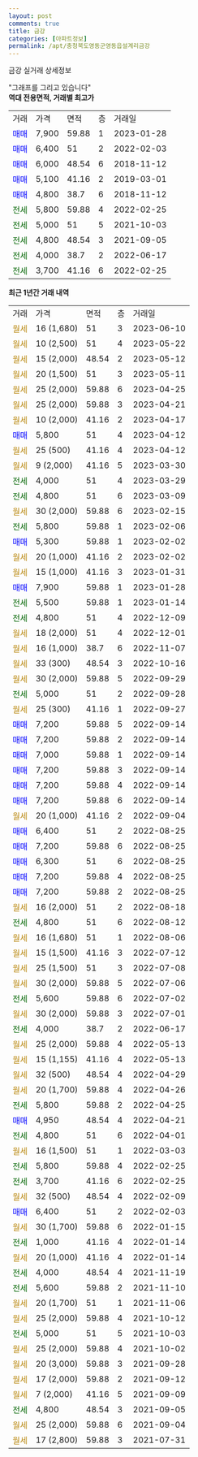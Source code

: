 ```yaml
---
layout: post
comments: true
title: 금강
categories: [아파트정보]
permalink: /apt/충청북도영동군영동읍설계리금강
---
```


금강 실거래 상세정보

<script type="text/javascript">
  google.charts.load('current', {'packages':['line', 'corechart']});
  google.charts.setOnLoadCallback(drawChart);

  function drawChart() {
    var data = new google.visualization.DataTable();
    data.addColumn('date', '거래일');
    data.addColumn('number', "매매");
    data.addColumn('number', "전세");
    data.addColumn('number', "전매");

    data.addRows([[new Date(Date.parse("2023-06-10")), null, null, null], [new Date(Date.parse("2023-05-22")), null, null, null], [new Date(Date.parse("2023-05-12")), null, null, null], [new Date(Date.parse("2023-05-11")), null, null, null], [new Date(Date.parse("2023-04-25")), null, null, null], [new Date(Date.parse("2023-04-21")), null, null, null], [new Date(Date.parse("2023-04-17")), null, null, null], [new Date(Date.parse("2023-04-12")), 5800, null, null], [new Date(Date.parse("2023-04-12")), null, null, null], [new Date(Date.parse("2023-03-30")), null, null, null], [new Date(Date.parse("2023-03-29")), null, 4000, null], [new Date(Date.parse("2023-03-09")), null, 4800, null], [new Date(Date.parse("2023-02-15")), null, null, null], [new Date(Date.parse("2023-02-06")), null, 5800, null], [new Date(Date.parse("2023-02-02")), 5300, null, null], [new Date(Date.parse("2023-02-02")), null, null, null], [new Date(Date.parse("2023-01-31")), null, null, null], [new Date(Date.parse("2023-01-28")), 7900, null, null], [new Date(Date.parse("2023-01-14")), null, 5500, null], [new Date(Date.parse("2022-12-09")), null, 4800, null], [new Date(Date.parse("2022-12-01")), null, null, null], [new Date(Date.parse("2022-11-07")), null, null, null], [new Date(Date.parse("2022-10-16")), null, null, null], [new Date(Date.parse("2022-09-29")), null, null, null], [new Date(Date.parse("2022-09-28")), null, 5000, null], [new Date(Date.parse("2022-09-27")), null, null, null], [new Date(Date.parse("2022-09-14")), 7200, null, null], [new Date(Date.parse("2022-09-14")), 7200, null, null], [new Date(Date.parse("2022-09-14")), 7000, null, null], [new Date(Date.parse("2022-09-14")), 7200, null, null], [new Date(Date.parse("2022-09-14")), 7200, null, null], [new Date(Date.parse("2022-09-14")), 7200, null, null], [new Date(Date.parse("2022-09-04")), null, null, null], [new Date(Date.parse("2022-08-25")), 6400, null, null], [new Date(Date.parse("2022-08-25")), 7200, null, null], [new Date(Date.parse("2022-08-25")), 6300, null, null], [new Date(Date.parse("2022-08-25")), 7200, null, null], [new Date(Date.parse("2022-08-25")), 7200, null, null], [new Date(Date.parse("2022-08-18")), null, null, null], [new Date(Date.parse("2022-08-12")), null, 4800, null], [new Date(Date.parse("2022-08-06")), null, null, null], [new Date(Date.parse("2022-07-12")), null, null, null], [new Date(Date.parse("2022-07-08")), null, null, null], [new Date(Date.parse("2022-07-06")), null, null, null], [new Date(Date.parse("2022-07-02")), null, 5600, null], [new Date(Date.parse("2022-07-01")), null, null, null], [new Date(Date.parse("2022-06-17")), null, 4000, null], [new Date(Date.parse("2022-05-13")), null, null, null], [new Date(Date.parse("2022-05-13")), null, null, null], [new Date(Date.parse("2022-04-29")), null, null, null], [new Date(Date.parse("2022-04-26")), null, null, null], [new Date(Date.parse("2022-04-25")), null, 5800, null], [new Date(Date.parse("2022-04-21")), 4950, null, null], [new Date(Date.parse("2022-04-01")), null, 4800, null], [new Date(Date.parse("2022-03-03")), null, null, null], [new Date(Date.parse("2022-02-25")), null, 5800, null], [new Date(Date.parse("2022-02-25")), null, 3700, null], [new Date(Date.parse("2022-02-09")), null, null, null], [new Date(Date.parse("2022-02-03")), 6400, null, null], [new Date(Date.parse("2022-01-15")), null, null, null], [new Date(Date.parse("2022-01-14")), null, 1000, null], [new Date(Date.parse("2022-01-14")), null, null, null], [new Date(Date.parse("2021-11-19")), null, 4000, null], [new Date(Date.parse("2021-11-10")), null, 5600, null], [new Date(Date.parse("2021-11-06")), null, null, null], [new Date(Date.parse("2021-10-12")), null, null, null], [new Date(Date.parse("2021-10-03")), null, 5000, null], [new Date(Date.parse("2021-10-02")), null, null, null], [new Date(Date.parse("2021-09-28")), null, null, null], [new Date(Date.parse("2021-09-12")), null, null, null], [new Date(Date.parse("2021-09-09")), null, null, null], [new Date(Date.parse("2021-09-05")), null, 4800, null], [new Date(Date.parse("2021-09-04")), null, null, null], [new Date(Date.parse("2021-07-31")), null, null, null]]);

    var options = {
      hAxis: {
        format: 'yyyy/MM/dd'
      },    
      lineWidth: 0,
      pointsVisible: true,    
      title: '최근 1년간 유형별 실거래가 분포',
      legend: { position: 'bottom' }
    };

    var formatter = new google.visualization.NumberFormat({pattern:'###,###'} );
    formatter.format(data, 1);
    formatter.format(data, 2);
    
    setTimeout(function() {
        var chart = new google.visualization.LineChart(document.getElementById('columnchart_material'));
        chart.draw(data, (options));
        document.getElementById('loading').style.display = 'none';
    }, 200);
  }
</script>


<div id="loading" style="z-index:20; display: block; margin-left: 0px">"그래프를 그리고 있습니다"</div>
<div id="columnchart_material" style="width: 95%; margin-left: 0px; display: block"></div>
<!-- contents start -->
<b>역대 전용면적, 거래별 최고가</b>
<table class="sortable">
    <tr>
      <td>거래</td>
      <td>가격</td>
      <td>면적</td>
      <td>층</td>
      <td>거래일</td>
    </tr>
        <tr>
          <td><a style="color: blue">매매</a></td>
          <td>7,900</td>
          <td>59.88</td>
          <td>1</td>
          <td>2023-01-28</td>
        </tr>            <tr>
          <td><a style="color: blue">매매</a></td>
          <td>6,400</td>
          <td>51</td>
          <td>2</td>
          <td>2022-02-03</td>
        </tr>            <tr>
          <td><a style="color: blue">매매</a></td>
          <td>6,000</td>
          <td>48.54</td>
          <td>6</td>
          <td>2018-11-12</td>
        </tr>            <tr>
          <td><a style="color: blue">매매</a></td>
          <td>5,100</td>
          <td>41.16</td>
          <td>2</td>
          <td>2019-03-01</td>
        </tr>            <tr>
          <td><a style="color: blue">매매</a></td>
          <td>4,800</td>
          <td>38.7</td>
          <td>6</td>
          <td>2018-11-12</td>
        </tr>        
        <tr>
              <td><a style="color: darkgreen">전세</a></td>
              <td>5,800</td>
              <td>59.88</td>
              <td>4</td>
              <td>2022-02-25</td>
            </tr>            <tr>
              <td><a style="color: darkgreen">전세</a></td>
              <td>5,000</td>
              <td>51</td>
              <td>5</td>
              <td>2021-10-03</td>
            </tr>            <tr>
              <td><a style="color: darkgreen">전세</a></td>
              <td>4,800</td>
              <td>48.54</td>
              <td>3</td>
              <td>2021-09-05</td>
            </tr>            <tr>
              <td><a style="color: darkgreen">전세</a></td>
              <td>4,000</td>
              <td>38.7</td>
              <td>2</td>
              <td>2022-06-17</td>
            </tr>            <tr>
              <td><a style="color: darkgreen">전세</a></td>
              <td>3,700</td>
              <td>41.16</td>
              <td>6</td>
              <td>2022-02-25</td>
            </tr>        
    
</table>

<b>최근 1년간 거래 내역</b>

<table class="sortable">
    <tr>
      <td>거래</td>
      <td>가격</td>
      <td>면적</td>
      <td>층</td>
      <td>거래일</td>
    </tr>
    <tr>
      <td><a style="color: darkgoldenrod">월세</a></td>
      <td>16 (1,680)</td>
      <td>51</td>
      <td>3</td>
      <td>2023-06-10</td>
    </tr>          <tr>
      <td><a style="color: darkgoldenrod">월세</a></td>
      <td>10 (2,500)</td>
      <td>51</td>
      <td>4</td>
      <td>2023-05-22</td>
    </tr>          <tr>
      <td><a style="color: darkgoldenrod">월세</a></td>
      <td>15 (2,000)</td>
      <td>48.54</td>
      <td>2</td>
      <td>2023-05-12</td>
    </tr>          <tr>
      <td><a style="color: darkgoldenrod">월세</a></td>
      <td>20 (1,500)</td>
      <td>51</td>
      <td>3</td>
      <td>2023-05-11</td>
    </tr>          <tr>
      <td><a style="color: darkgoldenrod">월세</a></td>
      <td>25 (2,000)</td>
      <td>59.88</td>
      <td>6</td>
      <td>2023-04-25</td>
    </tr>          <tr>
      <td><a style="color: darkgoldenrod">월세</a></td>
      <td>25 (2,000)</td>
      <td>59.88</td>
      <td>3</td>
      <td>2023-04-21</td>
    </tr>          <tr>
      <td><a style="color: darkgoldenrod">월세</a></td>
      <td>10 (2,000)</td>
      <td>41.16</td>
      <td>2</td>
      <td>2023-04-17</td>
    </tr>          <tr>
      <td><a style="color: blue">매매</a></td>
      <td>5,800</td>
      <td>51</td>
      <td>4</td>
      <td>2023-04-12</td>
    </tr>          <tr>
      <td><a style="color: darkgoldenrod">월세</a></td>
      <td>25 (500)</td>
      <td>41.16</td>
      <td>4</td>
      <td>2023-04-12</td>
    </tr>          <tr>
      <td><a style="color: darkgoldenrod">월세</a></td>
      <td>9 (2,000)</td>
      <td>41.16</td>
      <td>5</td>
      <td>2023-03-30</td>
    </tr>          <tr>
      <td><a style="color: darkgreen">전세</a></td>
      <td>4,000</td>
      <td>51</td>
      <td>4</td>
      <td>2023-03-29</td>
    </tr>          <tr>
      <td><a style="color: darkgreen">전세</a></td>
      <td>4,800</td>
      <td>51</td>
      <td>6</td>
      <td>2023-03-09</td>
    </tr>          <tr>
      <td><a style="color: darkgoldenrod">월세</a></td>
      <td>30 (2,000)</td>
      <td>59.88</td>
      <td>6</td>
      <td>2023-02-15</td>
    </tr>          <tr>
      <td><a style="color: darkgreen">전세</a></td>
      <td>5,800</td>
      <td>59.88</td>
      <td>1</td>
      <td>2023-02-06</td>
    </tr>          <tr>
      <td><a style="color: blue">매매</a></td>
      <td>5,300</td>
      <td>59.88</td>
      <td>1</td>
      <td>2023-02-02</td>
    </tr>          <tr>
      <td><a style="color: darkgoldenrod">월세</a></td>
      <td>20 (1,000)</td>
      <td>41.16</td>
      <td>2</td>
      <td>2023-02-02</td>
    </tr>          <tr>
      <td><a style="color: darkgoldenrod">월세</a></td>
      <td>15 (1,000)</td>
      <td>41.16</td>
      <td>3</td>
      <td>2023-01-31</td>
    </tr>          <tr>
      <td><a style="color: blue">매매</a></td>
      <td>7,900</td>
      <td>59.88</td>
      <td>1</td>
      <td>2023-01-28</td>
    </tr>          <tr>
      <td><a style="color: darkgreen">전세</a></td>
      <td>5,500</td>
      <td>59.88</td>
      <td>1</td>
      <td>2023-01-14</td>
    </tr>          <tr>
      <td><a style="color: darkgreen">전세</a></td>
      <td>4,800</td>
      <td>51</td>
      <td>4</td>
      <td>2022-12-09</td>
    </tr>          <tr>
      <td><a style="color: darkgoldenrod">월세</a></td>
      <td>18 (2,000)</td>
      <td>51</td>
      <td>4</td>
      <td>2022-12-01</td>
    </tr>          <tr>
      <td><a style="color: darkgoldenrod">월세</a></td>
      <td>16 (1,000)</td>
      <td>38.7</td>
      <td>6</td>
      <td>2022-11-07</td>
    </tr>          <tr>
      <td><a style="color: darkgoldenrod">월세</a></td>
      <td>33 (300)</td>
      <td>48.54</td>
      <td>3</td>
      <td>2022-10-16</td>
    </tr>          <tr>
      <td><a style="color: darkgoldenrod">월세</a></td>
      <td>30 (2,000)</td>
      <td>59.88</td>
      <td>5</td>
      <td>2022-09-29</td>
    </tr>          <tr>
      <td><a style="color: darkgreen">전세</a></td>
      <td>5,000</td>
      <td>51</td>
      <td>2</td>
      <td>2022-09-28</td>
    </tr>          <tr>
      <td><a style="color: darkgoldenrod">월세</a></td>
      <td>25 (300)</td>
      <td>41.16</td>
      <td>1</td>
      <td>2022-09-27</td>
    </tr>          <tr>
      <td><a style="color: blue">매매</a></td>
      <td>7,200</td>
      <td>59.88</td>
      <td>5</td>
      <td>2022-09-14</td>
    </tr>          <tr>
      <td><a style="color: blue">매매</a></td>
      <td>7,200</td>
      <td>59.88</td>
      <td>2</td>
      <td>2022-09-14</td>
    </tr>          <tr>
      <td><a style="color: blue">매매</a></td>
      <td>7,000</td>
      <td>59.88</td>
      <td>1</td>
      <td>2022-09-14</td>
    </tr>          <tr>
      <td><a style="color: blue">매매</a></td>
      <td>7,200</td>
      <td>59.88</td>
      <td>3</td>
      <td>2022-09-14</td>
    </tr>          <tr>
      <td><a style="color: blue">매매</a></td>
      <td>7,200</td>
      <td>59.88</td>
      <td>4</td>
      <td>2022-09-14</td>
    </tr>          <tr>
      <td><a style="color: blue">매매</a></td>
      <td>7,200</td>
      <td>59.88</td>
      <td>6</td>
      <td>2022-09-14</td>
    </tr>          <tr>
      <td><a style="color: darkgoldenrod">월세</a></td>
      <td>20 (1,000)</td>
      <td>41.16</td>
      <td>2</td>
      <td>2022-09-04</td>
    </tr>          <tr>
      <td><a style="color: blue">매매</a></td>
      <td>6,400</td>
      <td>51</td>
      <td>2</td>
      <td>2022-08-25</td>
    </tr>          <tr>
      <td><a style="color: blue">매매</a></td>
      <td>7,200</td>
      <td>59.88</td>
      <td>6</td>
      <td>2022-08-25</td>
    </tr>          <tr>
      <td><a style="color: blue">매매</a></td>
      <td>6,300</td>
      <td>51</td>
      <td>6</td>
      <td>2022-08-25</td>
    </tr>          <tr>
      <td><a style="color: blue">매매</a></td>
      <td>7,200</td>
      <td>59.88</td>
      <td>4</td>
      <td>2022-08-25</td>
    </tr>          <tr>
      <td><a style="color: blue">매매</a></td>
      <td>7,200</td>
      <td>59.88</td>
      <td>2</td>
      <td>2022-08-25</td>
    </tr>          <tr>
      <td><a style="color: darkgoldenrod">월세</a></td>
      <td>16 (2,000)</td>
      <td>51</td>
      <td>2</td>
      <td>2022-08-18</td>
    </tr>          <tr>
      <td><a style="color: darkgreen">전세</a></td>
      <td>4,800</td>
      <td>51</td>
      <td>6</td>
      <td>2022-08-12</td>
    </tr>          <tr>
      <td><a style="color: darkgoldenrod">월세</a></td>
      <td>16 (1,680)</td>
      <td>51</td>
      <td>1</td>
      <td>2022-08-06</td>
    </tr>          <tr>
      <td><a style="color: darkgoldenrod">월세</a></td>
      <td>15 (1,500)</td>
      <td>41.16</td>
      <td>3</td>
      <td>2022-07-12</td>
    </tr>          <tr>
      <td><a style="color: darkgoldenrod">월세</a></td>
      <td>25 (1,500)</td>
      <td>51</td>
      <td>3</td>
      <td>2022-07-08</td>
    </tr>          <tr>
      <td><a style="color: darkgoldenrod">월세</a></td>
      <td>30 (2,000)</td>
      <td>59.88</td>
      <td>5</td>
      <td>2022-07-06</td>
    </tr>          <tr>
      <td><a style="color: darkgreen">전세</a></td>
      <td>5,600</td>
      <td>59.88</td>
      <td>6</td>
      <td>2022-07-02</td>
    </tr>          <tr>
      <td><a style="color: darkgoldenrod">월세</a></td>
      <td>30 (2,000)</td>
      <td>59.88</td>
      <td>3</td>
      <td>2022-07-01</td>
    </tr>          <tr>
      <td><a style="color: darkgreen">전세</a></td>
      <td>4,000</td>
      <td>38.7</td>
      <td>2</td>
      <td>2022-06-17</td>
    </tr>          <tr>
      <td><a style="color: darkgoldenrod">월세</a></td>
      <td>25 (2,000)</td>
      <td>59.88</td>
      <td>4</td>
      <td>2022-05-13</td>
    </tr>          <tr>
      <td><a style="color: darkgoldenrod">월세</a></td>
      <td>15 (1,155)</td>
      <td>41.16</td>
      <td>4</td>
      <td>2022-05-13</td>
    </tr>          <tr>
      <td><a style="color: darkgoldenrod">월세</a></td>
      <td>32 (500)</td>
      <td>48.54</td>
      <td>4</td>
      <td>2022-04-29</td>
    </tr>          <tr>
      <td><a style="color: darkgoldenrod">월세</a></td>
      <td>20 (1,700)</td>
      <td>59.88</td>
      <td>4</td>
      <td>2022-04-26</td>
    </tr>          <tr>
      <td><a style="color: darkgreen">전세</a></td>
      <td>5,800</td>
      <td>59.88</td>
      <td>2</td>
      <td>2022-04-25</td>
    </tr>          <tr>
      <td><a style="color: blue">매매</a></td>
      <td>4,950</td>
      <td>48.54</td>
      <td>4</td>
      <td>2022-04-21</td>
    </tr>          <tr>
      <td><a style="color: darkgreen">전세</a></td>
      <td>4,800</td>
      <td>51</td>
      <td>6</td>
      <td>2022-04-01</td>
    </tr>          <tr>
      <td><a style="color: darkgoldenrod">월세</a></td>
      <td>16 (1,500)</td>
      <td>51</td>
      <td>1</td>
      <td>2022-03-03</td>
    </tr>          <tr>
      <td><a style="color: darkgreen">전세</a></td>
      <td>5,800</td>
      <td>59.88</td>
      <td>4</td>
      <td>2022-02-25</td>
    </tr>          <tr>
      <td><a style="color: darkgreen">전세</a></td>
      <td>3,700</td>
      <td>41.16</td>
      <td>6</td>
      <td>2022-02-25</td>
    </tr>          <tr>
      <td><a style="color: darkgoldenrod">월세</a></td>
      <td>32 (500)</td>
      <td>48.54</td>
      <td>4</td>
      <td>2022-02-09</td>
    </tr>          <tr>
      <td><a style="color: blue">매매</a></td>
      <td>6,400</td>
      <td>51</td>
      <td>2</td>
      <td>2022-02-03</td>
    </tr>          <tr>
      <td><a style="color: darkgoldenrod">월세</a></td>
      <td>30 (1,700)</td>
      <td>59.88</td>
      <td>6</td>
      <td>2022-01-15</td>
    </tr>          <tr>
      <td><a style="color: darkgreen">전세</a></td>
      <td>1,000</td>
      <td>41.16</td>
      <td>4</td>
      <td>2022-01-14</td>
    </tr>          <tr>
      <td><a style="color: darkgoldenrod">월세</a></td>
      <td>20 (1,000)</td>
      <td>41.16</td>
      <td>4</td>
      <td>2022-01-14</td>
    </tr>          <tr>
      <td><a style="color: darkgreen">전세</a></td>
      <td>4,000</td>
      <td>48.54</td>
      <td>4</td>
      <td>2021-11-19</td>
    </tr>          <tr>
      <td><a style="color: darkgreen">전세</a></td>
      <td>5,600</td>
      <td>59.88</td>
      <td>2</td>
      <td>2021-11-10</td>
    </tr>          <tr>
      <td><a style="color: darkgoldenrod">월세</a></td>
      <td>20 (1,700)</td>
      <td>51</td>
      <td>1</td>
      <td>2021-11-06</td>
    </tr>          <tr>
      <td><a style="color: darkgoldenrod">월세</a></td>
      <td>25 (2,000)</td>
      <td>59.88</td>
      <td>4</td>
      <td>2021-10-12</td>
    </tr>          <tr>
      <td><a style="color: darkgreen">전세</a></td>
      <td>5,000</td>
      <td>51</td>
      <td>5</td>
      <td>2021-10-03</td>
    </tr>          <tr>
      <td><a style="color: darkgoldenrod">월세</a></td>
      <td>25 (2,000)</td>
      <td>59.88</td>
      <td>4</td>
      <td>2021-10-02</td>
    </tr>          <tr>
      <td><a style="color: darkgoldenrod">월세</a></td>
      <td>20 (3,000)</td>
      <td>59.88</td>
      <td>3</td>
      <td>2021-09-28</td>
    </tr>          <tr>
      <td><a style="color: darkgoldenrod">월세</a></td>
      <td>17 (2,000)</td>
      <td>59.88</td>
      <td>2</td>
      <td>2021-09-12</td>
    </tr>          <tr>
      <td><a style="color: darkgoldenrod">월세</a></td>
      <td>7 (2,000)</td>
      <td>41.16</td>
      <td>5</td>
      <td>2021-09-09</td>
    </tr>          <tr>
      <td><a style="color: darkgreen">전세</a></td>
      <td>4,800</td>
      <td>48.54</td>
      <td>3</td>
      <td>2021-09-05</td>
    </tr>          <tr>
      <td><a style="color: darkgoldenrod">월세</a></td>
      <td>25 (2,000)</td>
      <td>59.88</td>
      <td>6</td>
      <td>2021-09-04</td>
    </tr>          <tr>
      <td><a style="color: darkgoldenrod">월세</a></td>
      <td>17 (2,800)</td>
      <td>59.88</td>
      <td>3</td>
      <td>2021-07-31</td>
    </tr>      </table>
<!-- contents end -->    

